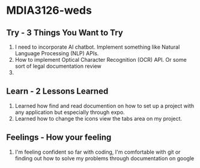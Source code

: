 # MDIA3126-weds

## Try - 3 Things You Want to Try

1. I need to incorporate AI chatbot. Implement something like Natural Language Processing (NLP) APIs.
2. How to implement Optical Character Recognition (OCR) API. Or some sort of legal documentation review
3. 

## Learn - 2 Lessons Learned

1. Learned how find and read documention on how to set up a project with any application but especially through expo.
2. Learned how to change the icons view the tabs area on my project.

## Feelings - How your feeling

1. I'm feeling confident so far with coding, I'm comfortable with git or finding out how to solve my problems through documentation on google
